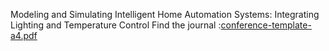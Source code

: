 Modeling and Simulating Intelligent Home Automation Systems: Integrating Lighting and Temperature Control
Find the journal :[conference-template-a4.pdf](https://github.com/user-attachments/files/17557727/conference-template-a4.pdf)
